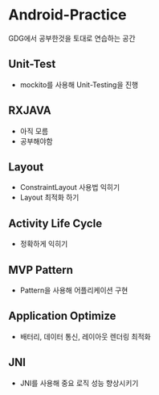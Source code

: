 # Android-Practice

GDG에서 공부한것을 토대로 연습하는 공간

## Unit-Test
* mockito를 사용해 Unit-Testing을 진행

## RXJAVA
* 아직 모름
* 공부해야함

## Layout
* ConstraintLayout 사용법 익히기
* Layout 최적화 하기

## Activity Life Cycle
* 정확하게 익히기

## MVP Pattern
* Pattern을 사용해 어플리케이션 구현

## Application Optimize
* 배터리, 데이터 통신, 레이아웃 렌더링 최적화

## JNI
* JNI를 사용해 중요 로직 성능 향상시키기
